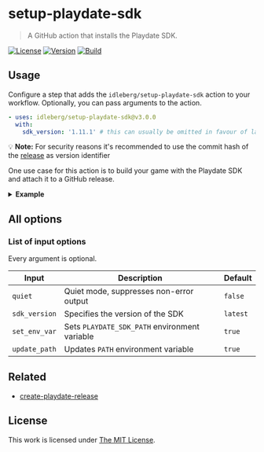 # setup-playdate-sdk

> A GitHub action that installs the Playdate SDK.

[![License](https://img.shields.io/github/license/idleberg/setup-playdate-sdk?style=for-the-badge)](LICENSE)
[![Version](https://img.shields.io/github/v/release/idleberg/setup-playdate-sdk?style=for-the-badge)]([https://github.com/idleberg/setup-playdate-sdk/releases](https://github.com/idleberg/setup-playdate-sdk/releases))
[![Build](https://img.shields.io/github/actions/workflow/status/idleberg/setup-playdate-sdk/default.yml?style=for-the-badge)]([https://github.com/idleberg/setup-playdate-sdk/releases](https://github.com/idleberg/setup-playdate-sdk/actions))

## Usage

Configure a step that adds the `idleberg/setup-playdate-sdk` action to your workflow. Optionally, you can pass arguments to the action.

```yaml
- uses: idleberg/setup-playdate-sdk@v3.0.0
  with: 
    sdk_version: '1.11.1' # this can usually be omitted in favour of latest version
```

:bulb: **Note:** For security reasons it's recommended to use the commit hash of the [release](https://github.com/idleberg/setup-playdate-sdk/releases) as version identifier

One use case for this action is to build your game with the Playdate SDK and attach it to a GitHub release.

<details>
<summary><strong>Example</strong></summary>

```yaml
name: Create Release

on:
  push:
    # Runs whenever a git tag in SemVer pattern is pushed
    tags:
      - 'v*.*.*'

env:
  BUILD_OUTPUT: my-awesome-game

jobs:
  build:
    name: Upload Release Asset
    runs-on: ubuntu-latest
    steps:
      - name: Checkout Code
        uses: actions/checkout@v2

      - name: Install SDK
        uses: idleberg/setup-playdate-sdk@v3.0.0

      - name: Build Project
        run: |
          # Compiles the project
          pdc source ${{ env.BUILD_OUTPUT }}.pdx

          # Creates an archive, since the build output is a directory
          zip -r -9 ${{ env.BUILD_OUTPUT }}-${{ github.ref_name }}.zip ${{ env.BUILD_OUTPUT }}.pdx

      - name: Create Release
        id: create_release
        uses: actions/create-release@v1
        env:
          GITHUB_TOKEN: ${{ secrets.GITHUB_TOKEN }}
        with:
          tag_name: ${{ github.ref_name }}
          release_name: ${{ github.ref_name }}
          draft: false
          prerelease: false

      - name: Upload Release Asset
        uses: actions/upload-release-asset@v1
        env:
          GITHUB_TOKEN: ${{ secrets.GITHUB_TOKEN }}
        with:
          upload_url: ${{ steps.create_release.outputs.upload_url }}
          asset_path: ./${{ env.BUILD_OUTPUT }}-${{ github.ref_name }}.zip
          asset_name: ${{ env.BUILD_OUTPUT }}-${{ github.ref_name }}.zip
          asset_content_type: application/zip
```

</details>

## All options

### List of input options

Every argument is optional.

| Input         | Description                                   | Default  |
| ------------- | ----------------------------------------------| -------- |
| `quiet`       | Quiet mode, suppresses non-error output       | `false`  |
| `sdk_version` | Specifies the version of the SDK              | `latest` |
| `set_env_var` | Sets `PLAYDATE_SDK_PATH` environment variable | `true`   |
| `update_path` | Updates `PATH` environment variable           | `true`   |


## Related

- [create-playdate-release](https://github.com/marketplace/actions/create-playdate-release)

## License

This work is licensed under [The MIT License](LICENSE).
